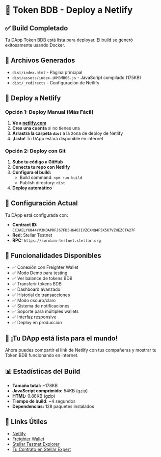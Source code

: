 # 🦈 Token BDB - Deploy a Netlify

## ✅ Build Completado

Tu DApp Token BDB está lista para deployar. El build se generó exitosamente usando Docker.

## 📁 Archivos Generados

- `dist/index.html` - Página principal
- `dist/assets/index-iKM3MBGS.js` - JavaScript compilado (175KB)
- `dist/_redirects` - Configuración de Netlify

## 🚀 Deploy a Netlify

### Opción 1: Deploy Manual (Más Fácil)

1. **Ve a [netlify.com](https://netlify.com)**
2. **Crea una cuenta** si no tienes una
3. **Arrastra la carpeta `dist`** a la zona de deploy de Netlify
4. **¡Listo!** Tu DApp estará disponible en internet

### Opción 2: Deploy con Git

1. **Sube tu código a GitHub**
2. **Conecta tu repo con Netlify**
3. **Configura el build:**
   - Build command: `npm run build`
   - Publish directory: `dist`
4. **Deploy automático**

## 🔧 Configuración Actual

Tu DApp está configurada con:

- **Contract ID:** `CCJAELYKO44YV3KOAPRFJ67FD5H64OJIVZCXNQ4F5X5K7VZWEZCTA27F`
- **Red:** Stellar Testnet
- **RPC:** `https://soroban-testnet.stellar.org`

## 🎯 Funcionalidades Disponibles

- ✅ Conexión con Freighter Wallet
- ✅ Modo Demo para testing
- ✅ Ver balance de tokens BDB
- ✅ Transferir tokens BDB
- ✅ Dashboard avanzado
- ✅ Historial de transacciones
- ✅ Modo oscuro/claro
- ✅ Sistema de notificaciones
- ✅ Soporte para múltiples wallets
- ✅ Interfaz responsive
- ✅ Deploy en producción

## 🦈 ¡Tu DApp está lista para el mundo!

Ahora puedes compartir el link de Netlify con tus compañeras y mostrar tu Token BDB funcionando en internet.

## 📊 Estadísticas del Build

- **Tamaño total:** ~178KB
- **JavaScript comprimido:** 54KB (gzip)
- **HTML:** 0.88KB (gzip)
- **Tiempo de build:** ~4 segundos
- **Dependencias:** 128 paquetes instalados

## 🔗 Links Útiles

- [Netlify](https://netlify.com)
- [Freighter Wallet](https://freighter.app)
- [Stellar Testnet Explorer](https://stellar.expert/explorer/testnet)
- [Tu Contrato en Stellar Expert](https://stellar.expert/explorer/testnet/contract/CCJAELYKO44YV3KOAPRFJ67FD5H64OJIVZCXNQ4F5X5K7VZWEZCTA27F)
